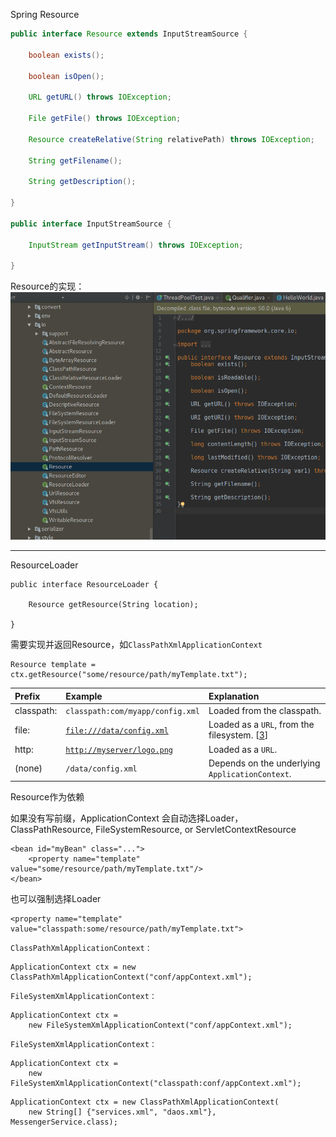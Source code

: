 Spring Resource

```java
public interface Resource extends InputStreamSource {

    boolean exists();

    boolean isOpen();

    URL getURL() throws IOException;

    File getFile() throws IOException;

    Resource createRelative(String relativePath) throws IOException;

    String getFilename();

    String getDescription();

}

public interface InputStreamSource {

    InputStream getInputStream() throws IOException;

}
```

Resource的实现：![](/assets/Selection_012.png)

---

ResourceLoader

```
public interface ResourceLoader {

    Resource getResource(String location);

}
```

需要实现并返回Resource，如`ClassPathXmlApplicationContext`

```
Resource template = ctx.getResource("some/resource/path/myTemplate.txt");
```

| Prefix | Example | Explanation |
| :--- | :--- | :--- |
| classpath: | `classpath:com/myapp/config.xml` | Loaded from the classpath. |
| file: | [`file:///data/config.xml`](file:///data/config.xml) | Loaded as a `URL`, from the filesystem. \[[3](https://docs.spring.io/spring/docs/5.0.2.RELEASE/spring-framework-reference/core.html#_footnote_3)\] |
| http: | [`http://myserver/logo.png`](http://myserver/logo.png) | Loaded as a `URL`. |
| \(none\) | `/data/config.xml` | Depends on the underlying `ApplicationContext`. |

Resource作为依赖

如果没有写前缀，ApplicationContext 会自动选择Loader，ClassPathResource, FileSystemResource, or ServletContextResource

```
<bean id="myBean" class="...">
    <property name="template" value="some/resource/path/myTemplate.txt"/>
</bean>
```

也可以强制选择Loader

```
<property name="template" value="classpath:some/resource/path/myTemplate.txt">
```



`ClassPathXmlApplicationContext：`

```
ApplicationContext ctx = new ClassPathXmlApplicationContext("conf/appContext.xml");
```

`FileSystemXmlApplicationContext：`

```
ApplicationContext ctx =
    new FileSystemXmlApplicationContext("conf/appContext.xml");
```

`FileSystemXmlApplicationContext：`

```
ApplicationContext ctx =
    new FileSystemXmlApplicationContext("classpath:conf/appContext.xml");
```



```
ApplicationContext ctx = new ClassPathXmlApplicationContext(
    new String[] {"services.xml", "daos.xml"}, MessengerService.class);
```



